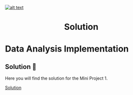 <a href="https://www.core-code.io/">![alt text](https://uploads-ssl.webflow.com/5eb2f56932c3562feab232e3/5f73550d00249e7e96c9f3de_Logo.png 'corecodeio')</a>

<h1 align="center">Solution</h1>

# Data Analysis Implementation

## Solution 🏁
    
Here you will find the solution for the Mini Project 1.

[Solution](../sol/notebook%20-%20solution.ipynb)
